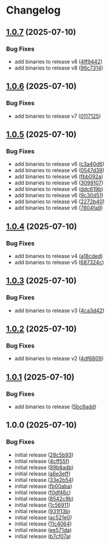 # Changelog

## [1.0.7](https://github.com/newrushbolt/test-composite-actions/compare/v1.0.6...v1.0.7) (2025-07-10)


### Bug Fixes

* add binaries to release v8 ([4ff9442](https://github.com/newrushbolt/test-composite-actions/commit/4ff9442d220c8211951d51be64ed9832fe8515a9))
* add binaries to release v8 ([96c7314](https://github.com/newrushbolt/test-composite-actions/commit/96c73145ffa3fa2c91b658d7528446129e56331d))

## [1.0.6](https://github.com/newrushbolt/test-composite-actions/compare/v1.0.5...v1.0.6) (2025-07-10)


### Bug Fixes

* add binaries to release v7 ([0117125](https://github.com/newrushbolt/test-composite-actions/commit/0117125a86847209eb4ac8851a563ea16c57213a))

## [1.0.5](https://github.com/newrushbolt/test-composite-actions/compare/v1.0.4...v1.0.5) (2025-07-10)


### Bug Fixes

* add binaries to release v6 ([c3a40d6](https://github.com/newrushbolt/test-composite-actions/commit/c3a40d6dc619861359818fe2c73a3688169b8fd9))
* add binaries to release v6 ([0547d39](https://github.com/newrushbolt/test-composite-actions/commit/0547d398542e8992b561f9c7224522315685a6bc))
* add binaries to release v6 ([fbb092a](https://github.com/newrushbolt/test-composite-actions/commit/fbb092af511ffd985cf1fe9ba9fa709fc9ad1805))
* add binaries to release v6 ([3099107](https://github.com/newrushbolt/test-composite-actions/commit/3099107326415d3084721537b3695434fd820bab))
* add binaries to release v6 ([ddc619b](https://github.com/newrushbolt/test-composite-actions/commit/ddc619b2a376ebbd76162660a44bb2d1f718c141))
* add binaries to release v6 ([9c30d51](https://github.com/newrushbolt/test-composite-actions/commit/9c30d51d4a16b2c816fe9b5a3d3bdda6f46b371f))
* add binaries to release v6 ([2272b40](https://github.com/newrushbolt/test-composite-actions/commit/2272b40560db8a8776101c7c0149c7bbd12c9638))
* add binaries to release v6 ([7804fa9](https://github.com/newrushbolt/test-composite-actions/commit/7804fa9e3eff99e1af398c7bd96d4e29a0914265))

## [1.0.4](https://github.com/newrushbolt/test-composite-actions/compare/v1.0.3...v1.0.4) (2025-07-10)


### Bug Fixes

* add binaries to release v4 ([a18cded](https://github.com/newrushbolt/test-composite-actions/commit/a18cdedb17d3b2cd71269cd2197b22623833911a))
* add binaries to release v5 ([687324c](https://github.com/newrushbolt/test-composite-actions/commit/687324cb47c3c1132d0a821157bf4f606e56cad6))

## [1.0.3](https://github.com/newrushbolt/test-composite-actions/compare/v1.0.2...v1.0.3) (2025-07-10)


### Bug Fixes

* add binaries to release v3 ([4ca3d42](https://github.com/newrushbolt/test-composite-actions/commit/4ca3d42d2ee51d769f2d090fece4212f30d0be93))

## [1.0.2](https://github.com/newrushbolt/test-composite-actions/compare/v1.0.1...v1.0.2) (2025-07-10)


### Bug Fixes

* add binaries to release v2 ([4df6809](https://github.com/newrushbolt/test-composite-actions/commit/4df6809d59ff16b39bd72a0c5dd3ca3c16d3f968))

## [1.0.1](https://github.com/newrushbolt/test-composite-actions/compare/v1.0.0...v1.0.1) (2025-07-10)


### Bug Fixes

* add binaries to release ([5bc6add](https://github.com/newrushbolt/test-composite-actions/commit/5bc6add18f6ca2ec7b7d799a29613194d68e0f2c))

## 1.0.0 (2025-07-10)


### Bug Fixes

* initial release ([28c5b93](https://github.com/newrushbolt/test-composite-actions/commit/28c5b93897f2084fec40483604fe8d212e648140))
* initial release ([4cff55f](https://github.com/newrushbolt/test-composite-actions/commit/4cff55f3a6abf868274f6e1b59cf5507f5a8632f))
* initial release ([99b8adb](https://github.com/newrushbolt/test-composite-actions/commit/99b8adbd13ca9a570bd0411c9de57bfff2865293))
* initial release ([a6e3eff](https://github.com/newrushbolt/test-composite-actions/commit/a6e3effcbb167c58dc8efdd6f1821f998ec0109d))
* initial release ([33e2b54](https://github.com/newrushbolt/test-composite-actions/commit/33e2b54459f2784c680ad982a0b03a7c64f43ea3))
* initial release ([fb00aba](https://github.com/newrushbolt/test-composite-actions/commit/fb00aba1770ec32558d9ba3aa8899549c488518b))
* initial release ([f0df46c](https://github.com/newrushbolt/test-composite-actions/commit/f0df46cf5f8835c05153e0d5717f6cee413bff2d))
* initial release ([8542c9b](https://github.com/newrushbolt/test-composite-actions/commit/8542c9bf33279678c1fba988f341c9217b6e6c3f))
* initial release ([1c56911](https://github.com/newrushbolt/test-composite-actions/commit/1c569119098ee5ef54602eb3b1ca31ee3b61367d))
* initial release ([931f13b](https://github.com/newrushbolt/test-composite-actions/commit/931f13b1eec823c58917b5d1784f8958cd758ec7))
* initial release ([ac521e0](https://github.com/newrushbolt/test-composite-actions/commit/ac521e0bdeffd0f0034110172f3cd67933e11b21))
* initial release ([11c4064](https://github.com/newrushbolt/test-composite-actions/commit/11c40642a53a4e0e4b51cb3e6114a785f2b8a09b))
* initial release ([ee571da](https://github.com/newrushbolt/test-composite-actions/commit/ee571da8d1eaae2d878c9fee4a7b7650d771eb44))
* initial release ([b7cf07a](https://github.com/newrushbolt/test-composite-actions/commit/b7cf07acec30f3b17dd4b3b38481e1000c6d3dec))
